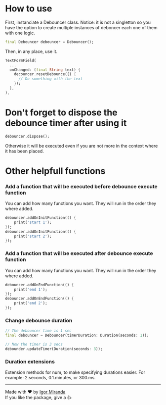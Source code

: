 # How to use
First, instanciate a Debouncer class.<pr>
Notice: it is not a singletton so you have the option to create multiple instances of deboncer each one of them with one logic.
```dart
final Debouncer debouncer = Debouncer();
```

Then, in any place, use it. 
```dart
TextFormField(
  ...
  onChanged: (final String text) {
    decouncer.resetDebounce(() {
      // Do something with the text
    });
  },
),
```

# Don't forget to dispose the debounce timer after using it
```dart
debouncer.dispose();
```
Otherwise it will be executed even if you are not more in the context where it has been placed.

# Other helpfull functions

### Add a function that will be executed before debounce execute function
You can add how many functions you want. They will run in the order they where added.
```dart
debouncer.addOnInitFunction(() {
    print('start 1');
});
debouncer.addOnInitFunction(() {
    print('start 2');
});
```

### Add a function that will be executed after debounce execute function
You can add how many functions you want. They will run in the order they where added.
```dart
debouncer.addOnEndFunction(() {
    print('end 1');
});
debouncer.addOnEndFunction(() {
    print('end 2');
});
```

### Change debounce duration
```dart
// The debouncer time is 1 sec
final debouncer = Debouncer(timerDuration: Duration(seconds: 1));

// Now the timer is 3 secs
debounder.updateTimer(Duration(seconds: 3));
``` 
### Duration extensions 
Extension methods for num, to make specifying durations easier. For example: 2.seconds, 0.1.minutes, or 300.ms.

---
Made with ❤ by [Igor Miranda](https://github.com/igormidev) <br>
If you like the package, give a 👍
